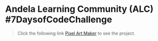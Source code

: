 # Andela Learning Community (ALC) #7DaysofCodeChallenge

>Click the following link [Pixel Art Maker](https://eokwukwe.github.io/pixel-art-maker-project/) to see the project.
